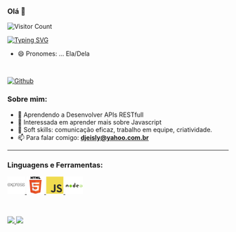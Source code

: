 ### Olá 👋

![Visitor Count](https://profile-counter.glitch.me/{djeisly}/count.svg)

[![Typing SVG](https://readme-typing-svg.herokuapp.com?font=Architects+Daughter&color=7AF79A&size=30&lines=Bem+vinde!;Sou+a+Djeisly!;Desenvolvedora+Backend...;Moro+em+São+Paulo-SP)](https://git.io/typing-svg)



- 😄 Pronomes: ... Ela/Dela

<br>

[![Github](https://img.shields.io/github/followers/djeisly?label=Follow&style=social)](https://github.com/djeisly)


<h3> Sobre mim: </h3>

- 💖 Aprendendo a Desenvolver APIs RESTfull 
- 🌱 Interessada em aprender mais sobre Javascript
- 💬 Soft skills: comunicação eficaz, trabalho em equipe, criatividade.
- 📫 Para falar comigo: <strong>djeisly@yahoo.com.br</strong></li>  </ul>

<hr>
<h3 align=>Linguagens e Ferramentas:</h3>
<p align=>  
  <a href="https://expressjs.com" target="_blank"> <img src="https://raw.githubusercontent.com/devicons/devicon/master/icons/express/express-original-wordmark.svg" alt="express" width="40" height="40"/> </a>
  <a href="https://www.w3.org/html/" target="_blank"> <img src="https://raw.githubusercontent.com/devicons/devicon/master/icons/html5/html5-original-wordmark.svg" alt="html5" width="40" height="40"/> </a> 
  <a href="https://developer.mozilla.org/en-US/docs/Web/JavaScript" target="_blank"> <img src="https://raw.githubusercontent.com/devicons/devicon/master/icons/javascript/javascript-original.svg" alt="javascript" width="40" height="40"/> </a>
    <a href="https://nodejs.org" target="_blank"> <img src="https://raw.githubusercontent.com/devicons/devicon/master/icons/nodejs/nodejs-original-wordmark.svg" alt="nodejs" width="40" height="40"/> </a> 
 </p>  

<br>

<br>

<div>
  <a href="https://beacons.ai/djeisly">
  <img height="180em" src="https://github-readme-stats.vercel.app/api?username=djeisly&show_icons=true&theme=dark&include_all_commits=true&count_private=true"/>
  <img height="180em" src="https://github-readme-stats.vercel.app/api/top-langs/?username=djeisly&layout=compact&langs_count=16&theme=dark"/>
</div>

